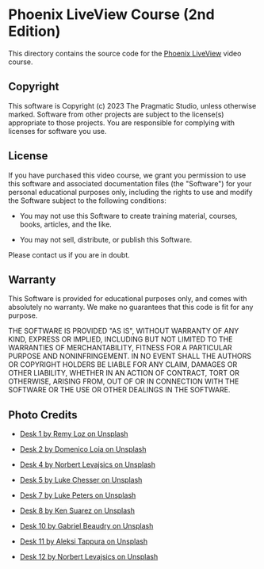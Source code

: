 # Phoenix LiveView Course (2nd Edition)

This directory contains the source code for the [Phoenix LiveView](https://pragmaticstudio.com/phoenix-liveview) video course.

## Copyright

This software is Copyright (c) 2023 The Pragmatic Studio, unless otherwise marked. Software from other projects are subject to the license(s) appropriate to those projects. You are responsible for complying with licenses for software you use.

## License

If you have purchased this video course, we grant you permission to use this software and associated documentation files (the "Software") for your personal educational purposes only, including the rights to use and modify the Software subject to the following conditions:

- You may not use this Software to create training material,
  courses, books, articles, and the like.

- You may not sell, distribute, or publish this Software.

Please contact us if you are in doubt.

## Warranty

This Software is provided for educational purposes only, and comes with absolutely no warranty. We make no guarantees that this code is fit for any purpose.

THE SOFTWARE IS PROVIDED "AS IS", WITHOUT WARRANTY OF ANY KIND, EXPRESS OR IMPLIED, INCLUDING BUT NOT LIMITED TO THE WARRANTIES OF MERCHANTABILITY, FITNESS FOR A PARTICULAR PURPOSE AND NONINFRINGEMENT. IN NO EVENT SHALL THE AUTHORS OR COPYRIGHT HOLDERS BE LIABLE FOR ANY CLAIM, DAMAGES OR OTHER LIABILITY, WHETHER IN AN ACTION OF CONTRACT, TORT OR OTHERWISE, ARISING FROM,
OUT OF OR IN CONNECTION WITH THE SOFTWARE OR THE USE OR OTHER DEALINGS IN THE SOFTWARE.

## Photo Credits

- [Desk 1 by Remy Loz on Unsplash](https://unsplash.com/photos/3S0INpfREQc)

- [Desk 2 by Domenico Loia on Unsplash](https://unsplash.com/photos/hGV2TfOh0ns)

- [Desk 4 by Norbert Levajsics on Unsplash](https://unsplash.com/photos/D97n3LR5uN8)

- [Desk 5 by Luke Chesser on Unsplash](https://unsplash.com/photos/a2NRu2Wxa2o)

- [Desk 7 by Luke Peters on Unsplash](https://unsplash.com/photos/rDxfSzXyBqU)

- [Desk 8 by Ken Suarez on Unsplash](https://unsplash.com/photos/dqRdtm2spBk)

- [Desk 10 by Gabriel Beaudry on Unsplash](https://unsplash.com/photos/70rHtD11NNk)

- [Desk 11 by Aleksi Tappura on Unsplash](https://unsplash.com/photos/mCg0ZgD7BgU)

- [Desk 12 by Norbert Levajsics on Unsplash](https://unsplash.com/photos/gCUOkv04kbI)
